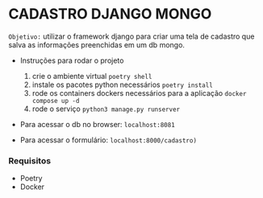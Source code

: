 # CADASTRO DJANGO MONGO

`Objetivo:` utilizar o framework django para criar uma tela de 
cadastro que salva as informações preenchidas em um db mongo.

- Instruções para rodar o projeto
  
  1) crie o ambiente virtual `poetry shell`
  2) instale os pacotes python necessários `poetry install`
  3) rode os containers dockers necessários para a aplicação `docker compose up -d`
  4) rode o serviço `python3 manage.py runserver`

- Para acessar o db no browser:  `localhost:8081`
- Para acessar o formulário:  `localhost:8000/cadastro)`

### Requisitos
- Poetry 
- Docker